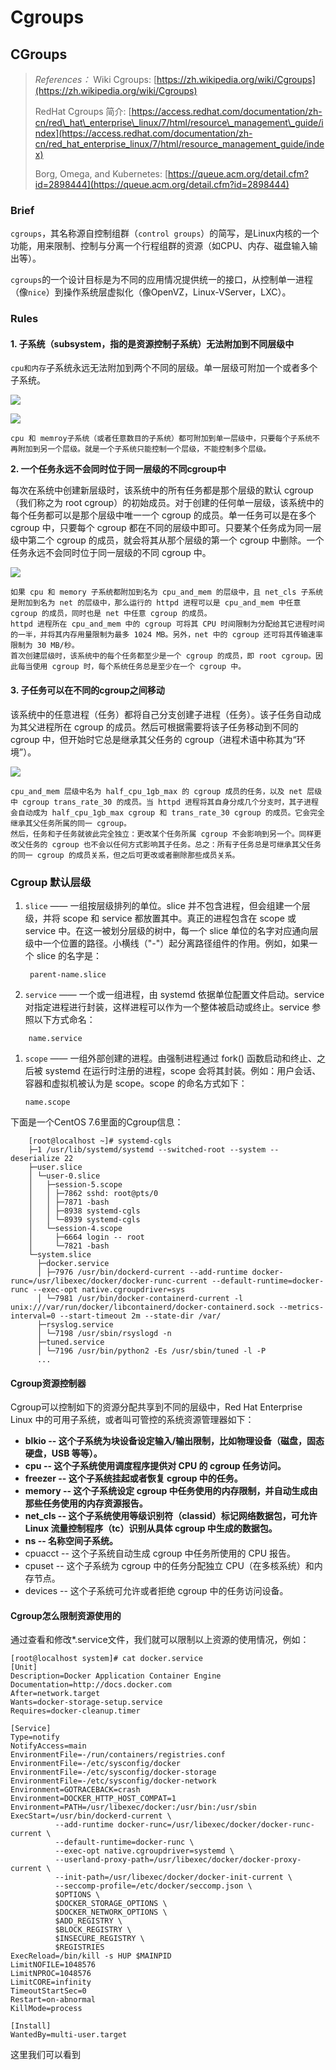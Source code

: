 # Cgroups

## CGroups

> _References：_ Wiki Cgroups: [https://zh.wikipedia.org/wiki/Cgroups](https://zh.wikipedia.org/wiki/Cgroups)
>
> RedHat Cgroups 简介: [https://access.redhat.com/documentation/zh-cn/red\_hat\_enterprise\_linux/7/html/resource\_management\_guide/index](https://access.redhat.com/documentation/zh-cn/red_hat_enterprise_linux/7/html/resource_management_guide/index)
>
> Borg, Omega, and Kubernetes: [https://queue.acm.org/detail.cfm?id=2898444](https://queue.acm.org/detail.cfm?id=2898444)

### Brief

`cgroups`，其名称源自控制组群（`control groups`）的简写，是Linux内核的一个功能，用来限制、控制与分离一个行程组群的资源（如CPU、内存、磁盘输入输出等）。

`cgroups`的一个设计目标是为不同的应用情况提供统一的接口，从控制单一进程（像`nice`）到操作系统层虚拟化（像OpenVZ，Linux-VServer，LXC）。

### Rules

#### 1. 子系统（subsystem，指的是资源控制子系统）无法附加到不同层级中

`cpu和内存`子系统永远无法附加到两个不同的层级。单一层级可附加一个或者多个子系统。

![](../../.gitbook/assets/rmg-rule1-1.png)

![](../../.gitbook/assets/rmg-rule2-1.png)

 

```text
cpu 和 memroy子系统（或者任意数目的子系统）都可附加到单一层级中，只要每个子系统不再附加到另一个层级。就是一个子系统只能控制一个层级，不能控制多个层级。
```

**2. 一个任务永远不会同时位于同一层级的不同cgroup中**

每次在系统中创建新层级时，该系统中的所有任务都是那个层级的默认 cgroup（我们称之为 root cgroup）的初始成员。对于创建的任何单一层级，该系统中的每个任务都可以是那个层级中唯一一个 cgroup 的成员。单一任务可以是在多个 cgroup 中，只要每个 cgroup 都在不同的层级中即可。只要某个任务成为同一层级中第二个 cgroup 的成员，就会将其从那个层级的第一个 cgroup 中删除。一个任务永远不会同时位于同一层级的不同 cgroup 中。

![](../../.gitbook/assets/rmg-rule3-1.png)

```text
如果 cpu 和 memory 子系统都附加到名为 cpu_and_mem 的层级中，且 net_cls 子系统是附加到名为 net 的层级中，那么运行的 httpd 进程可以是 cpu_and_mem 中任意 cgroup 的成员，同时也是 net 中任意 cgroup 的成员。
httpd 进程所在 cpu_and_mem 中的 cgroup 可将其 CPU 时间限制为分配给其它进程时间的一半，并将其内存用量限制为最多 1024 MB。另外，net 中的 cgroup 还可将其传输速率限制为 30 MB/秒。
首次创建层级时，该系统中的每个任务都至少是一个 cgroup 的成员，即 root cgroup。因此每当使用 cgroup 时，每个系统任务总是至少在一个 cgroup 中。
```

#### 3. 子任务可以在不同的cgroup之间移动

该系统中的任意进程（任务）都将自己分支创建子进程（任务）。该子任务自动成为其父进程所在 cgroup 的成员。然后可根据需要将该子任务移动到不同的 cgroup 中，但开始时它总是继承其父任务的 cgroup（进程术语中称其为“环境”）。

![](../../.gitbook/assets/rmg-rule4-1.png)

```text
cpu_and_mem 层级中名为 half_cpu_1gb_max 的 cgroup 成员的任务，以及 net 层级中 cgroup trans_rate_30 的成员。当 httpd 进程将其自身分成几个分支时，其子进程会自动成为 half_cpu_1gb_max cgroup 和 trans_rate_30 cgroup 的成员。它会完全继承其父任务所属的同一 cgroup。
然后，任务和子任务就彼此完全独立：更改某个任务所属 cgroup 不会影响到另一个。同样更改父任务的 cgroup 也不会以任何方式影响其子任务。总之：所有子任务总是可继承其父任务的同一 cgroup 的成员关系，但之后可更改或者删除那些成员关系。
```

### Cgroup 默认层级

1. `slice` —— 一组按层级排列的单位。slice 并不包含进程，但会组建一个层级，并将 scope 和 service 都放置其中。真正的进程包含在 scope 或 service 中。在这一被划分层级的树中，每一个 slice 单位的名字对应通向层级中一个位置的路径。小横线（"-"）起分离路径组件的作用。例如，如果一个 slice 的名字是：

   ```text
    parent-name.slice
   ```

2. `service` —— 一个或一组进程，由 systemd 依据单位配置文件启动。service 对指定进程进行封装，这样进程可以作为一个整体被启动或终止。service 参照以下方式命名：

```text
    name.service
```

1. `scope` —— 一组外部创建的进程。由强制进程通过 fork\(\) 函数启动和终止、之后被 systemd 在运行时注册的进程，scope 会将其封装。例如：用户会话、 容器和虚拟机被认为是 scope。scope 的命名方式如下：

   ```text
   name.scope
   ```

下面是一个CentOS 7.6里面的Cgroup信息：

```text
    [root@localhost ~]# systemd-cgls
    ├─1 /usr/lib/systemd/systemd --switched-root --system --deserialize 22
    ├─user.slice
    │ └─user-0.slice
    │   ├─session-5.scope
    │   │ ├─7862 sshd: root@pts/0    
    │   │ ├─7871 -bash
    │   │ ├─8938 systemd-cgls
    │   │ └─8939 systemd-cgls
    │   └─session-4.scope
    │     ├─6664 login -- root     
    │     └─7821 -bash
    └─system.slice
      ├─docker.service
      │ ├─7976 /usr/bin/dockerd-current --add-runtime docker-runc=/usr/libexec/docker/docker-runc-current --default-runtime=docker-runc --exec-opt native.cgroupdriver=sys
      │ └─7981 /usr/bin/docker-containerd-current -l unix:///var/run/docker/libcontainerd/docker-containerd.sock --metrics-interval=0 --start-timeout 2m --state-dir /var/
      ├─rsyslog.service
      │ └─7198 /usr/sbin/rsyslogd -n
      ├─tuned.service
      │ └─7196 /usr/bin/python2 -Es /usr/sbin/tuned -l -P
      ...
```

#### Cgroup资源控制器

Cgroup可以控制如下的资源分配共享到不同的层级中，Red Hat Enterprise Linux 中的可用子系统，或者叫可管控的系统资源管理器如下：

* **blkio -- 这个子系统为块设备设定输入/输出限制，比如物理设备（磁盘，固态硬盘，USB 等等）。**
* **cpu -- 这个子系统使用调度程序提供对 CPU 的 cgroup 任务访问。**
* **freezer -- 这个子系统挂起或者恢复 cgroup 中的任务。**
* **memory -- 这个子系统设定 cgroup 中任务使用的内存限制，并自动生成由那些任务使用的内存资源报告。**
* **net\_cls -- 这个子系统使用等级识别符（classid）标记网络数据包，可允许 Linux 流量控制程序（tc）识别从具体 cgroup 中生成的数据包。**
* **ns -- 名称空间子系统。**
* cpuacct -- 这个子系统自动生成 cgroup 中任务所使用的 CPU 报告。
* cpuset -- 这个子系统为 cgroup 中的任务分配独立 CPU（在多核系统）和内存节点。
* devices -- 这个子系统可允许或者拒绝 cgroup 中的任务访问设备。

#### Cgroup怎么限制资源使用的

通过查看和修改\*.service文件，我们就可以限制以上资源的使用情况，例如：

```text
[root@localhost system]# cat docker.service
[Unit]
Description=Docker Application Container Engine
Documentation=http://docs.docker.com
After=network.target
Wants=docker-storage-setup.service
Requires=docker-cleanup.timer

[Service]
Type=notify
NotifyAccess=main
EnvironmentFile=-/run/containers/registries.conf
EnvironmentFile=-/etc/sysconfig/docker
EnvironmentFile=-/etc/sysconfig/docker-storage
EnvironmentFile=-/etc/sysconfig/docker-network
Environment=GOTRACEBACK=crash
Environment=DOCKER_HTTP_HOST_COMPAT=1
Environment=PATH=/usr/libexec/docker:/usr/bin:/usr/sbin
ExecStart=/usr/bin/dockerd-current \
          --add-runtime docker-runc=/usr/libexec/docker/docker-runc-current \
          --default-runtime=docker-runc \
          --exec-opt native.cgroupdriver=systemd \
          --userland-proxy-path=/usr/libexec/docker/docker-proxy-current \
          --init-path=/usr/libexec/docker/docker-init-current \
          --seccomp-profile=/etc/docker/seccomp.json \
          $OPTIONS \
          $DOCKER_STORAGE_OPTIONS \
          $DOCKER_NETWORK_OPTIONS \
          $ADD_REGISTRY \
          $BLOCK_REGISTRY \
          $INSECURE_REGISTRY \
          $REGISTRIES
ExecReload=/bin/kill -s HUP $MAINPID
LimitNOFILE=1048576
LimitNPROC=1048576
LimitCORE=infinity
TimeoutStartSec=0
Restart=on-abnormal
KillMode=process

[Install]
WantedBy=multi-user.target
```

这里我们可以看到

